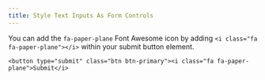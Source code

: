 ```yaml
---
title: Style Text Inputs As Form Controls
---
```

You can add the `fa-paper-plane` Font Awesome icon by adding `<i class="fa fa-paper-plane"></i>` within your submit button element.

    <button type="submit" class="btn btn-primary"><i class="fa fa-paper-plane">Submit</i>
